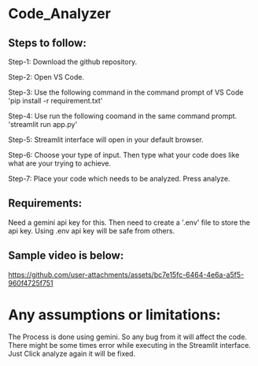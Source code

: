 # Code_Analyzer

## Steps to follow:
Step-1: Download the github repository. 

Step-2: Open VS Code.

Step-3: Use the following command in the command prompt of VS Code 'pip install -r requirement.txt'

Step-4: Use run the following coomand in the same command prompt. 'streamlit run app.py'

Step-5: Streamlit interface will open in your default browser. 

Step-6: Choose your type of input. Then type what your code does like what are your trying to achieve.

Step-7: Place your code which needs to be analyzed. Press analyze.

## Requirements:
Need a gemini api key for this. Then need to create a '.env' file to store the api key. Using .env api key will be safe from others. 

## Sample video is below:


https://github.com/user-attachments/assets/bc7e15fc-6464-4e6a-a5f5-960f4725f751

# Any assumptions or limitations:
The Process is done using gemini. So any bug from it will affect the code. There might be some times error while executing in the Streamlit interface. Just Click analyze again it will be fixed.
